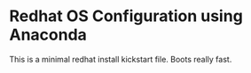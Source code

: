 # Redhat OS Configuration using Anaconda

This is a minimal redhat install kickstart file.  Boots really fast.
